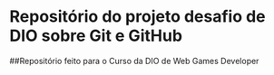 # Repositório do projeto desafio de DIO sobre Git e GitHub 
##Repositório feito para o Curso da DIO de Web Games Developer
